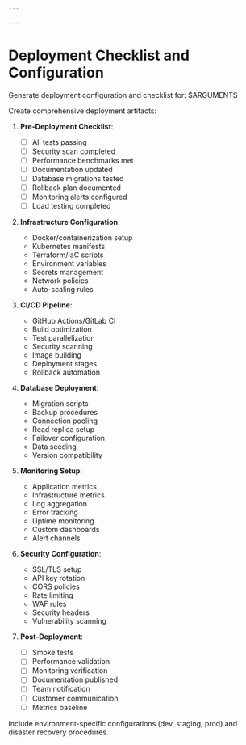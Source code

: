 ```yaml
---

---
```


# Deployment Checklist and Configuration

Generate deployment configuration and checklist for: $ARGUMENTS

Create comprehensive deployment artifacts:

1. **Pre-Deployment Checklist**:
   - [ ] All tests passing
   - [ ] Security scan completed
   - [ ] Performance benchmarks met
   - [ ] Documentation updated
   - [ ] Database migrations tested
   - [ ] Rollback plan documented
   - [ ] Monitoring alerts configured
   - [ ] Load testing completed

2. **Infrastructure Configuration**:
   - Docker/containerization setup
   - Kubernetes manifests
   - Terraform/IaC scripts
   - Environment variables
   - Secrets management
   - Network policies
   - Auto-scaling rules

3. **CI/CD Pipeline**:
   - GitHub Actions/GitLab CI
   - Build optimization
   - Test parallelization
   - Security scanning
   - Image building
   - Deployment stages
   - Rollback automation

4. **Database Deployment**:
   - Migration scripts
   - Backup procedures
   - Connection pooling
   - Read replica setup
   - Failover configuration
   - Data seeding
   - Version compatibility

5. **Monitoring Setup**:
   - Application metrics
   - Infrastructure metrics
   - Log aggregation
   - Error tracking
   - Uptime monitoring
   - Custom dashboards
   - Alert channels

6. **Security Configuration**:
   - SSL/TLS setup
   - API key rotation
   - CORS policies
   - Rate limiting
   - WAF rules
   - Security headers
   - Vulnerability scanning

7. **Post-Deployment**:
   - [ ] Smoke tests
   - [ ] Performance validation
   - [ ] Monitoring verification
   - [ ] Documentation published
   - [ ] Team notification
   - [ ] Customer communication
   - [ ] Metrics baseline

Include environment-specific configurations (dev, staging, prod) and disaster recovery procedures.
